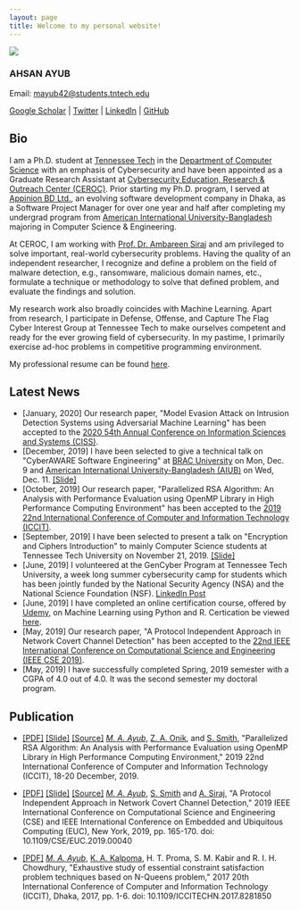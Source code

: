 ```yaml
---
layout: page
title: Welcome to my personal website!
---
```


![](https://avatars1.githubusercontent.com/u/12248689?s=280)

### AHSAN AYUB

Email: [mayub42@students.tntech.edu](mailto:mayub42@students.tntech.edu)

<a href="https://scholar.google.com/citations?user=xRr78bIAAAAJ" target="_blank">Google Scholar</a> |
<a href="https://twitter.com/MdAhsanAyub" target="_blank">Twitter</a> |
<a href="https://www.linkedin.com/in/mdahsanayub/" target="_blank">LinkedIn</a> |
<a href="https://github.com/AhsanAyub" target="_blank">GitHub</a>

## Bio

I am a Ph.D. student at [Tennessee Tech](https://www.tntech.edu/) in the [Department of Computer Science](https://www.tntech.edu/engineering/programs/csc/index.php) with an emphasis of Cybersecurity and have been appointed as a Graduate Research Assistant at [Cybersecurity Education, Research & Outreach Center (CEROC)](https://www.tntech.edu/ceroc/). Prior starting my Ph.D. program, I served at [Appinion BD Ltd.](http://www.appinionbd.com/), an evolving software development company in Dhaka, as a Software Project Manager for over one year and half after completing my undergrad program from [American International University-Bangladesh](http://www.aiub.edu/) majoring in Computer Science & Engineering.

At CEROC, I am working with [Prof. Dr. Ambareen Siraj](http://users.csc.tntech.edu/~asiraj/) and am privileged to solve important, real-world cybersecurity problems. Having the quality of an independent researcher, I recognize and define a problem on the field of malware detection, e.g., ransomware, malicious domain names, etc., formulate a technique or methodology to solve that defined problem, and evaluate the findings and solution.

My research work also broadly coincides with Machine Learning. Apart from research, I participate in Defense, Offense, and Capture The Flag Cyber Interest Group at Tennessee Tech to make ourselves competent and ready for the ever growing field of cybersecurity. In my pastime, I primarily exercise ad-hoc problems in competitive programming environment.

My professional resume can be found [here](./assets/Resume_of_Md._Ahsan_Ayub.pdf). 

## Latest News

* [January, 2020] Our research paper, "Model Evasion Attack on Intrusion Detection Systems using Adversarial Machine Learning" has been accepted to the [2020 54th Annual Conference on Information Sciences and Systems (CISS)](https://ee-ciss.princeton.edu).
* [December, 2019] I have been selected to give a technical talk on "CyberAWARE Software Engineering" at [BRAC University](https://www.bracu.ac.bd) on Mon, Dec. 9 and [American International University-Bangladesh (AIUB)](https://www.aiub.edu/) on Wed, Dec. 11. [[Slide]](./assets/presentation/CyberAware_Software_Engineering_Tech_Talk_12_2019.pdf)
* [October, 2019] Our research paper, "Parallelized RSA Algorithm: An Analysis with Performance Evaluation using OpenMP Library in High Performance Computing Environment" has been accepted to the [2019 22nd International Conference of Computer and Information Technology (ICCIT)](http://iccit.org.bd/2019/).
* [September, 2019] I have been selected to present a talk on "Encryption and Ciphers Introduction" to mainly Computer Science students at Tennessee Tech University on November 21, 2019. [[Slide]](./assets/presentation/Encryption_Baseline_Course.pdf)
* [June, 2019] I volunteered at the GenCyber Program at Tennessee Tech University, a week long summer cybersecurity camp for students which has been jointly funded by the National Security Agency (NSA) and the National Science Foundation (NSF). [LinkedIn Post](https://www.linkedin.com/posts/mdahsanayub_cybersecurity-cybersecuritytraining-workforceofthefuture-activity-6550530573415305216-l0bO)
* [June, 2019] I have completed an online certification course, offered by [Udemy](https://www.udemy.com/), on Machine Learning using Python and R. Certication be viewed [here](https://www.udemy.com/certificate/UC-XUH6XNNI/).
* [May, 2019] Our research paper, "A Protocol Independent Approach in Network Covert Channel Detection" has been accepted to the [22nd IEEE International Conference on Computational Science and Engineering (IEEE CSE 2019)](http://www.cloud-conf.net/CSE/2019/).
* [May, 2019] I have successfully completed Spring, 2019 semester with a CGPA of 4.0 out of 4.0. It was the second semester my doctoral program.


## Publication

* [[PDF]](./assets/paper/PID6235867.pdf) [[Slide]](./assets/presentation/ICCIT_2019_RSA_Parallelization.pdf) [[Source]](https://github.com/AhsanAyub/RSA_Parallelization) _[M. A. Ayub](https://scholar.google.com/citations?hl=en&user=xRr78bIAAAAJ)_, [Z. A. Onik](https://www.linkedin.com/in/zishanahmedonik), and [S. Smith](https://www.linkedin.com/in/steven-smith-79bb94140), "Parallelized RSA Algorithm: An Analysis with Performance Evaluation using OpenMP Library in High Performance Computing Environment," 2019 22nd International Conference of Computer and Information Technology (ICCIT), 18-20 December, 2019.

* [[PDF]](./assets/paper/Authors_Copy_Paper_91_IEEE_CSE_2019.pdf) [[Slide]](./assets/presentation/IEEE_CSE_2019_Conference_Presentation.pdf) [[Source]](https://github.com/AhsanAyub/NetworkCovertChannel) _[M. A. Ayub](https://scholar.google.com/citations?hl=en&user=xRr78bIAAAAJ)_, [S. Smith](https://www.linkedin.com/in/steven-smith-79bb94140) and [A. Siraj](https://scholar.google.com/citations?user=DcXiy0AAAAAJ&hl=en&oi=ao), "A Protocol Independent Approach in Network Covert Channel Detection," 2019 IEEE International Conference on Computational Science and Engineering (CSE) and IEEE International Conference on Embedded and Ubiquitous Computing (EUC), New York, 2019, pp. 165-170. doi: 10.1109/CSE/EUC.2019.00040

* [[PDF]](https://ieeexplore.ieee.org/stamp/stamp.jsp?arnumber=8281850) _[M. A. Ayub](https://scholar.google.com/citations?hl=en&user=xRr78bIAAAAJ)_, [K. A. Kalpoma](https://scholar.google.com/citations?user=c-hjYaUAAAAJ&hl=en), H. T. Proma, S. M. Kabir and R. I. H. Chowdhury, "Exhaustive study of essential constraint satisfaction problem techniques based on N-Queens problem," 2017 20th International Conference of Computer and Information Technology (ICCIT), Dhaka, 2017, pp. 1-6. doi: 10.1109/ICCITECHN.2017.8281850